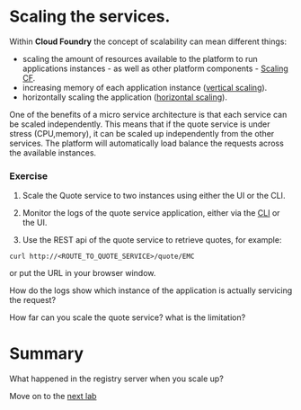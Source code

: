 # Scaling the services.
Within **Cloud Foundry** the concept of scalability can mean different things:
- scaling the amount of resources available to the platform to run applications instances - as well as other platform components - [Scaling CF](http://docs.pivotal.io/pivotalcf/concepts/high-availability.html).
- increasing memory of each application instance ([vertical scaling](http://docs.pivotal.io/pivotalcf/devguide/deploy-apps/cf-scale.html#vertical)).
- horizontally scaling the application ([horizontal scaling](http://docs.pivotal.io/pivotalcf/devguide/deploy-apps/cf-scale.html#horizontal)).

One of the benefits of a micro service architecture is that each service can be scaled independently. This means that if the quote service is under stress (CPU,memory), it can be scaled up independently from the other services. The platform will automatically load balance the requests across the available instances.

### Exercise
1. Scale the Quote service to two instances using either the UI or the CLI.

2. Monitor the logs of the quote service application, either via the [CLI](http://docs.pivotal.io/pivotalcf/devguide/deploy-apps/streaming-logs.html#view) or the UI.

3. Use the REST api of the quote service to retrieve quotes, for example:

`curl http://<ROUTE_TO_QUOTE_SERVICE>/quote/EMC`

or put the URL in your browser window.

How do the logs show which instance of the application is actually servicing the request?

How far can you scale the quote service? what is the limitation?

# Summary

What happened in the registry server when you scale up?

Move on to the [next lab](lab_bluegreen.md)

